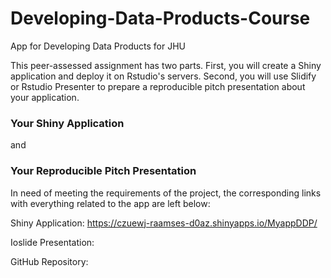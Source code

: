 # Developing-Data-Products-Course
App for Developing Data Products for JHU

This peer-assessed assignment has two parts. First, you will create a Shiny application and deploy it on Rstudio's servers. Second, you will use Slidify or Rstudio Presenter to prepare a reproducible pitch presentation about your application.

### Your Shiny Application

and

### Your Reproducible Pitch Presentation

In need of meeting the requirements of the project, the corresponding links with everything related to the app are left below:

Shiny Application: https://czuewj-raamses-d0az.shinyapps.io/MyappDDP/

Ioslide Presentation: 

GitHub Repository: 

